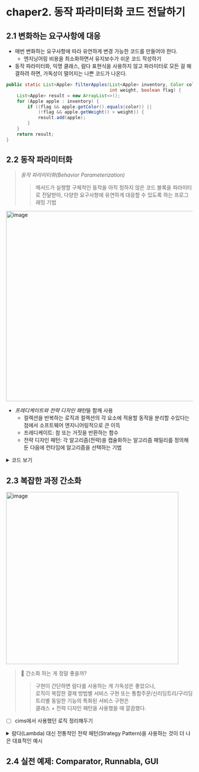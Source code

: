 # chaper2. 동작 파라미터화 코드 전달하기

## 2.1 변화하는 요구사항에 대응
- 매번 변화하는 요구사항에 따라 유연하게 변경 가능한 코드를 만들어야 한다.
  - 엔지닝어링 비용을 최소화하면서 유지보수가 쉬운 코드 작성하기
- 동작 파라미터화, 익명 클래스, 람다 표현식을 사용하지 않고 파라미터로 모든 걸 해결하려 하면, 가독성이 떨어지는 나쁜 코드가 나온다.
```java
public static List<Apple> filterApples(List<Apple> inventory, Color color,
                                       int weight, boolean flag) {
    List<Apple> result = new ArrayList<>();
    for (Apple apple : inventory) {
        if ((flag && apple.getColor().equals(color)) ||
            (!flag && apple.getWeight() > weight)) {
            result.add(apple);
        }
    }
    return result;
}
```

## 2.2 동작 파라미터화
> *동작 파라미터화(Behavior Parameterization)*
>> 메서드가 실행할 구체적인 동작을 아직 정하지 않은 코드 블록을 파라미터로 전달받아, 다양한 요구사항에 유연하게 대응할 수 있도록 하는 프로그래밍 기법

<img width="514" alt="image" src="https://github.com/user-attachments/assets/e071d1e3-e7f7-45db-b9f2-523ee145498d" /><br>

- *프레디케이트와 전략 디자인 패턴*을 함께 사용  
  - 컬렉션을 반복하는 로직과 컬렉션의 각 요소에 적용할 동작을 분리할 수있다는 점에서 소프트웨어 엔지니어링적으로 큰 이득
  - 프레디케이트: 참 또는 거짓을 반환하는 함수
  - 전략 디자인 패턴: 각 알고리즘(전략)을 캡슐화하는 알고리즘 패밀리를 정의해둔 다음에 런타임에 알고리즘을 선택하는 기법

<details>
<summary> 코드 보기</summary>

```java
// 선택 조건 결정 인터페이스 (전략 캡슐화)
public interface ApplePredicate {
  boolean test (Apple apple);
}

public class AppleHeavyWeightPredicate implements ApplePredicate {
  public boolean test(Apple apple) {
    return apple.getWeight() > 150;
  }
}

public class AppleGreenColorPredicate implements ApplePredicate {
  public boolean test(Apple apple) {
    return GREEN.equals(apple.getColor());
  }
}

// 반복하는 부분과 중요한 동작 요소를 분리 -> 유지보수에 유리
public static List<Apple> filterApples(List<Apple> inventory, ApplePredicate p) {
  List<Apple> result = new ArrayList<>();
  for(Apple apple : inventory) {
    // 프레디케이트 객체로 사과 검사 조건을 캡슐화
    if(p.test(apple)) {
      result.add(apple);
    } 
  }
}

// 나중에 추가 요구사항 시, 확장 가능
public class AppleRedAndHeavyPredicate implements ApplePredicate {
  public boolean test(Apple apple) {
    return RED.equals(apple.getColor()) && apple.getWeight() > 150;
  }
}

List<Apple> redAndHeavyApples = filterApples(inventory, new AppleRedAndHavyPredicate());
```
</details>

## 2.3 복잡한 과정 간소화
<img width="465" alt="image" src="https://github.com/user-attachments/assets/9a8f3e6c-5eb1-49f1-b525-7cad078a5f05" /><br>

> 🤔 간소화 하는 게 정말 좋을까?
>> 구현이 간단하면 람다를 사용하는 게 가독성은 좋았으나,<br>로직이 복잡한 결제 방법별 서비스 구현 또는 통합주문/신리딩트리/구리딩트리별 동일한 기능의 특화된 서비스 구현은<br>클래스 + 전략 디자인 패턴을 사용했을 때 깔끔했다.
- [ ] cims에서 사용했던 로직 정리해두기

<details>
  <summary>람다(Lambda) 대신 전통적인 전략 패턴(Strategy Pattern)을 사용하는 것이 더 나은 대표적인 예시</summary>

- **여러 메서드가 필요한 복잡한 전략 구현**
  - 람다는 함수형 인터페이스(추상 메서드 1개)만 구현 가능
  - 여러 메서드가 필요하거나 상태(state)가 있는 전략은 람다로 표현 불가
    - 예: 결제 방식 전략(PaymentStrategy)에서 결제, 환불, 포인트 적립 등 여러 메서드 필요
    - 예: 복잡한 초기화나 내부 상태가 필요한 암호화 전략

- **전략 객체가 상태(state)를 가져야 하는 경우**
  - 람다는 상태 없는(Stateless) 함수 객체에 적합
  - 전략 객체가 내부 값을 저장하거나 상태 변화가 필요하면 클래스 구현 권장
    - 예: 캐시를 유지하는 압축 전략
    - 예: 내부 연결 정보를 유지하는 네트워크 전략

- **전략 구현이 매우 복잡하거나 재사용·확장이 필요한 경우**
  - 람다는 간단한 동작에 적합하지만 복잡한 로직이나 재사용 전략은 별도 클래스 관리가 유지보수에 유리
    - 예: 다양한 정렬 알고리즘 전략
    - 예: 여러 단계의 데이터 변환 전략

- **함수형 인터페이스가 아닌 타입을 구현해야 할 때**
  - 람다는 함수형 인터페이스만 구현 가능
  - 추상 메서드가 2개 이상이거나 추상 클래스를 구현해야 하면 전략 패턴 필요

- **자기 자신(this)에 대한 참조가 필요한 경우**
  - 람다에서 `this`는 바깥 객체를 가리킴
  - 익명 클래스나 전략 클래스에서는 자기 자신 참조 가능

---

**요약 표**

| 상황/조건                     | 람다 사용 | 전략 패턴(클래스) 권장 |
|------------------------------|:---------:|:---------------------:|
| 메서드 1개, 간단한 로직       |     O     |           -           |
| 여러 메서드 필요, 상태 보유    |     -     |           O           |
| 복잡한 구현, 재사용/확장 필요 |     △     |           O           |
| 함수형 인터페이스 아님        |     -     |           O           |
| this 참조 필요(자기 자신)     |     -     |           O           |

---

**정리**  
람다는 간결함과 생산성에 강점이 있지만,  
복잡한 전략, 상태 보유, 여러 메서드, this 참조, 함수형 인터페이스가 아닌 경우에는  
전통적인 전략 패턴을 사용하는 것이 더 안전하고 명확함.

</details>



## 2.4 실전 예제: Comparator, Runnabla, GUI
